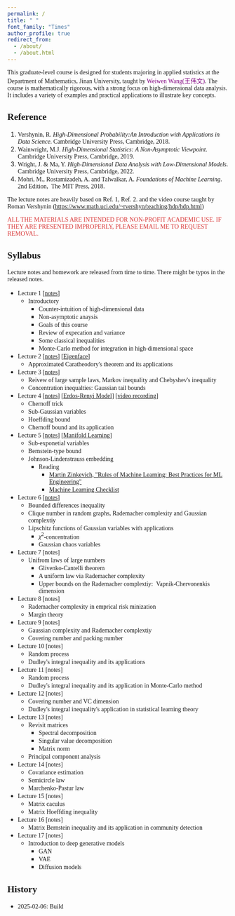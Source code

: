 ```yaml
---
permalink: /
title: " "
font_family: "Times"
author_profile: true
redirect_from: 
  - /about/
  - /about.html
---
```


<span style="font-family: 'Times', sans-serif;">This graduate-level course is designed for students majoring in applied statistics at the Department of Mathematics, Jinan University, taught by  <a href="https://wangyuanhao.github.io" style="text-decoration:none;color:purple">Weiwen Wang(王伟文)</a>. The course is mathematically rigorous, with a strong focus on high-dimensional data analysis. It includes a variety of examples and practical applications to illustrate key concepts.</span>

## <span style="font-family: 'Times', sans-serif;">Reference</span>

1. <span style="font-family: 'Times', sans-serif;">Vershynin, R. *High-Dimensional Probability:An Introduction with Applications in Data Science*. Cambridge University Press, Cambridge, 2018.</span>
2. <span style="font-family: 'Times', sans-serif;">Wainwright, M.J. *High-Dimensional Statistics: A Non-Asymptotic Viewpoint*. Cambridge University Press, Cambridge, 2019.</span>
3. <span style="font-family: 'Times', sans-serif;">Wright, J. & Ma, Y. *High-Dimensional Data Analysis with Low-Dimensional Models*. Cambridge University Press, Cambridge, 2022.</span>
4. <span style="font-family: 'Times', sans-serif;">Mohri, M., Rostamizadeh, A. and Talwalkar, A. *Foundations of Machine Learning*. 2nd Edition,  The MIT Press, 2018.</span>

<span style="font-family: 'Times', sans-serif;">The lecture notes are heavily based on Ref. 1, Ref. 2. and the video course taught by Roman Vershynin (https://www.math.uci.edu/~rvershyn/teaching/hdp/hdp.html)</span>

<span style="color: rgba(211, 23, 23, 0.88); font-family: 'Times', sans-serif;">ALL THE MATERIALS ARE INTENDED FOR NON-PROFIT ACADEMIC USE. IF THEY ARE PRESENTED IMPROPERLY, PLEASE EMAIL ME TO REQUEST REMOVAL.</span>

## <span style="font-family: 'Times', sans-serif;">Syllabus</span>

<span style="font-family: 'Times', sans-serif;">Lecture notes and homework are released from time to time. There might be typos in the released notes.</span>

* <span style="font-family: 'Times', sans-serif;">Lecture 1 [[notes](../notes/lecture1.pdf)] </span>
  * <span style="font-family: 'Times', sans-serif;">Introductory</span>
    * <span style="font-family: 'Times', sans-serif;">Counter-intuition of high-dimensional data</span>
    * <span style="font-family: 'Times', sans-serif;">Non-asymptotic anaysis</span>
    * <span style="font-family: 'Times', sans-serif;">Goals of this course</span>
    * <span style="font-family: 'Times', sans-serif;">Review of expecation and variance</span>
    * <span style="font-family: 'Times', sans-serif;">Some classical inequalities</span>
    * <span style="font-family: 'Times', sans-serif;">Monte-Carlo method for integration in high-dimensional space</span>
* <span style="font-family: 'Times', sans-serif;">Lecture 2 [[notes](../notes/lecture2.pdf)] [[Eigenface](../codes/eigenface.ipynb)]</span>
  * <span style="font-family: 'Times', sans-serif;">Approximated Caratheodory's theorem and its applications </span>
* <span style="font-family: 'Times', sans-serif;">Lecture 3 [[notes](../notes/lecture3.pdf)] </span>
  * <span style="font-family: 'Times', sans-serif;">Reivew of large sample laws, Markov inequality and Chebyshev's inequality</span>
  * <span style="font-family: 'Times', sans-serif;">Concentration inequalties: Gaussian tail bounds</span>
* <span style="font-family: 'Times', sans-serif;">Lecture 4 [[notes](../notes/lecture4.pdf)] [[Erdos-Renyi Model](../codes/erdos_reyi_model.ipynb)] [[video recording](https://www.bilibili.com/video/BV1ikd3YuECM/?spm_id_from=333.1365.list.card_archive.click)] </span>
  * <span style="font-family: 'Times', sans-serif;">Chernoff trick</span>
  * <span style="font-family: 'Times', sans-serif;">Sub-Gaussian variables</span>
  * <span style="font-family: 'Times', sans-serif;">Hoeffding bound</span>
  * <span style="font-family: 'Times', sans-serif;">Chernoff bound and its application</span>
* <span style="font-family: 'Times', sans-serif;">Lecture 5 [[notes](../notes/lecture5.pdf)] [[Manifold Learning](https://scikit-learn.org/stable/modules/manifold.html)] </span>
  * <span style="font-family: 'Times', sans-serif;">Sub-exponetial variables</span>
  * <span style="font-family: 'Times', sans-serif;">Bernstein-type bound</span>
  * <span style="font-family: 'Times', sans-serif;">Johnson-Lindenstrauss embedding</span>
    * <span style="font-family: 'Times', sans-serif;">Reading </span>
      * <span style="font-family: 'Times', sans-serif;">[Martin Zinkevich, "Rules of Machine Learning: Best Practices for ML Engineering"](https://martin.zinkevich.org/rules_of_ml/rules_of_ml.pdf)</span>
      * <span style="font-family: 'Times', sans-serif;">[Machine Learning Checklist](https://machinelearningmastery.com/machine-learning-checklist/)</span>
* <span style="font-family: 'Times', sans-serif;">Lecture 6 [[notes](../notes/lecture6.pdf)]  </span> 
  * <span style="font-family: 'Times', sans-serif;">Bounded differences inequality</span>
  * <span style="font-family: 'Times', sans-serif;">Clique number in random graphs, Rademacher complexity and Gaussian complextiy</span>
  * <span style="font-family: 'Times', sans-serif;">Lipschitz functions of Gaussian variables with applications</span>
    * <span style="font-family: 'Times', sans-serif;">$\chi^{2}$-concentration</span>
    * <span style="font-family: 'Times', sans-serif;">Gaussian chaos variables</span>
* <span style="font-family: 'Times', sans-serif;">Lecture 7 [notes] </span>
  * <span style="font-family: 'Times', sans-serif;">Unifrom laws of large numbers</span>
    * <span style="font-family: 'Times', sans-serif;">Glivenko-Cantelli theorem</span>
    * <span style="font-family: 'Times', sans-serif;">A uniform law via Rademacher complexity</span>
    * <span style="font-family: 'Times', sans-serif;">Upper bounds on the Rademacher complextiy:  Vapnik-Chervonenkis dimension</span>
* <span style="font-family: 'Times', sans-serif;">Lecture 8 [notes] </span>
  * <span style="font-family: 'Times', sans-serif;">Rademacher complexity in emprical risk minization</span>
  * <span style="font-family: 'Times', sans-serif;">Margin theory</span>
* <span style="font-family: 'Times', sans-serif;">Lecture 9 [notes] </span>
  * <span style="font-family: 'Times', sans-serif;">Gaussian complexity and Rademacher complextiy</span>
  * <span style="font-family: 'Times', sans-serif;">Covering number and packing number</span>
* <span style="font-family: 'Times', sans-serif;">Lecture 10 [notes] </span>
  * <span style="font-family: 'Times', sans-serif;">Random process</span>
  * <span style="font-family: 'Times', sans-serif;">Dudley's integral inequality and its applications</span>
* <span style="font-family: 'Times', sans-serif;">Lecture 11 [notes] </span>
  * <span style="font-family: 'Times', sans-serif;">Random process</span>
  * <span style="font-family: 'Times', sans-serif;">Dudley's integral inequality and its application in Monte-Carlo method</span>
* <span style="font-family: 'Times', sans-serif;">Lecture 12 [notes] </span>
  * <span style="font-family: 'Times', sans-serif;">Covering number and VC dimension</span>
  * <span style="font-family: 'Times', sans-serif;">Dudley's integral inequality's application in statistical learning theory</span>
* <span style="font-family: 'Times', sans-serif;">Lecture 13 [notes] </span>
  * <span style="font-family: 'Times', sans-serif;">Revisit matrices</span>
    * <span style="font-family: 'Times', sans-serif;">Spectral decomposition</span>
    * <span style="font-family: 'Times', sans-serif;">Singular value decomposition</span>
    * <span style="font-family: 'Times', sans-serif;">Matrix norm</span>
  * <span style="font-family: 'Times', sans-serif;">Principal component analysis</span>
* <span style="font-family: 'Times', sans-serif;">Lecture 14 [notes] </span>
  * <span style="font-family: 'Times', sans-serif;">Covariance estimation</span>
  * <span style="font-family: 'Times', sans-serif;">Semicircle law</span>
  * <span style="font-family: 'Times', sans-serif;">Marchenko-Pastur law</span>
* <span style="font-family: 'Times', sans-serif;">Lecture 15 [notes] </span>
  * <span style="font-family: 'Times', sans-serif;">Matrix caculus</span>
  * <span style="font-family: 'Times', sans-serif;">Matrix Hoeffding inequality</span>
* <span style="font-family: 'Times', sans-serif;">Lecture 16 [notes] </span>
  * <span style="font-family: 'Times', sans-serif;">Matrix Bernstein inequality and its application in community detection</span>
* <span style="font-family: 'Times', sans-serif;">Lecture 17 [notes] </span>
  * <span style="font-family: 'Times', sans-serif;">Introduction to deep generative models</span>
    * <span style="font-family: 'Times', sans-serif;">GAN</span>
    * <span style="font-family: 'Times', sans-serif;">VAE</span>
    * <span style="font-family: 'Times', sans-serif;">Diffusion models</span>


## <span style="font-family: 'Times', sans-serif;">History</span>

* <span style="font-family: 'Times', sans-serif;">2025-02-06: Build </span>
